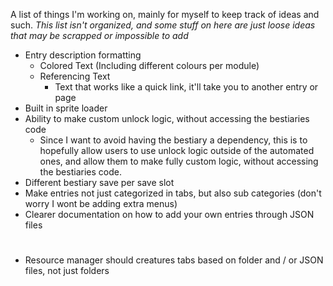 A list of things I'm working on, mainly for myself to keep track of ideas and such.
*This list isn't organized, and some stuff on here are just loose ideas that may be scrapped or impossible to add*

* Entry description formatting
	- Colored Text (Including different colours per module)
	- Referencing Text
	    - Text that works like a quick link, it'll take you to another entry or page
* Built in sprite loader
* Ability to make custom unlock logic, without accessing the bestiaries code
	- Since I want to avoid having the bestiary a dependency, this is to hopefully allow users to use unlock logic outside of the automated ones, and allow them to make fully custom logic, without accessing the bestiaries code.
* Different bestiary save per save slot
* Make entries not just categorized in tabs, but also sub categories (don't worry I wont be adding extra menus)
* Clearer documentation on how to add your own entries through JSON files

#

* Resource manager should creatures tabs based on folder and / or JSON files, not just folders